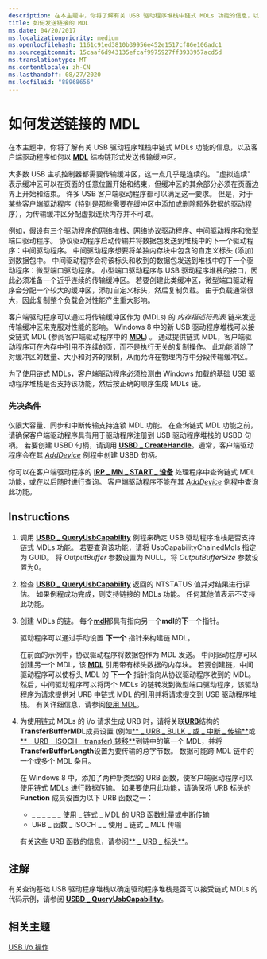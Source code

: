 ```yaml
---
description: 在本主题中，你将了解有关 USB 驱动程序堆栈中链式 MDLs 功能的信息，以及客户端驱动程序如何以 MDL 结构链形式发送传输缓冲区。
title: 如何发送链接的 MDL
ms.date: 04/20/2017
ms.localizationpriority: medium
ms.openlocfilehash: 1161c91ed3810b39956e452e1517cf86e106adc1
ms.sourcegitcommit: 15caaf6d943135efcaf9975927ff3933957acd5d
ms.translationtype: MT
ms.contentlocale: zh-CN
ms.lasthandoff: 08/27/2020
ms.locfileid: "88968656"
---
```

# <a name="how-to-send-chained-mdls"></a>如何发送链接的 MDL


在本主题中，你将了解有关 USB 驱动程序堆栈中链式 MDLs 功能的信息，以及客户端驱动程序如何以 [**MDL**](https://docs.microsoft.com/windows-hardware/drivers/ddi/wdm/ns-wdm-_mdl) 结构链形式发送传输缓冲区。

大多数 USB 主机控制器都需要传输缓冲区，这一点几乎是连续的。 "虚拟连续" 表示缓冲区可以在页面的任意位置开始和结束，但缓冲区的其余部分必须在页面边界上开始和结束。 许多 USB 客户端驱动程序都可以满足这一要求。 但是，对于某些客户端驱动程序（特别是那些需要在缓冲区中添加或删除额外数据的驱动程序），为传输缓冲区分配虚拟连续内存并不可取。

例如，假设有三个驱动程序的网络堆栈、网络协议驱动程序、中间驱动程序和微型端口驱动程序。 协议驱动程序启动传输并将数据包发送到堆栈中的下一个驱动程序：中间驱动程序。 中间驱动程序想要将单独内存块中包含的自定义标头 (添加) 到数据包中。 中间驱动程序会将该标头和收到的数据包发送到堆栈中的下一个驱动程序：微型端口驱动程序。 小型端口驱动程序与 USB 驱动程序堆栈的接口，因此必须准备一个近乎连续的传输缓冲区。 若要创建此类缓冲区，微型端口驱动程序会分配一个较大的缓冲区，添加自定义标头，然后复制负载。 由于负载通常很大，因此复制整个负载会对性能产生重大影响。

客户端驱动程序可以通过将传输缓冲区作为 (MDLs) 的 *内存描述符列表* 链来发送传输缓冲区来克服对性能的影响。 Windows 8 中的新 USB 驱动程序堆栈可以接受链式 MDL (参阅客户端驱动程序中的 [**MDL**](https://docs.microsoft.com/windows-hardware/drivers/ddi/wdm/ns-wdm-_mdl)) 。 通过提供链式 MDL，客户端驱动程序可在内存中引用不连续的页，而不是执行无关的复制操作。 此功能消除了对缓冲区的数量、大小和对齐的限制，从而允许在物理内存中分段传输缓冲区。

为了使用链式 MDLs，客户端驱动程序必须检测由 Windows 加载的基础 USB 驱动程序堆栈是否支持该功能，然后按正确的顺序生成 MDLs 链。

### <a name="prerequisites"></a>先决条件

仅限大容量、同步和中断传输支持连锁 MDL 功能。 在查询链式 MDL 功能之前，请确保客户端驱动程序具有用于驱动程序注册到 USB 驱动程序堆栈的 USBD 句柄。 若要创建 USBD 句柄，请调用 [**USBD \_ CreateHandle**](https://docs.microsoft.com/windows-hardware/drivers/ddi/usbdlib/nf-usbdlib-usbd_createhandle)。通常，客户端驱动程序会在其 [*AddDevice*](https://docs.microsoft.com/windows-hardware/drivers/ddi/wdm/nc-wdm-driver_add_device) 例程中创建 USBD 句柄。

你可以在客户端驱动程序的 [**IRP \_ MN \_ START \_ 设备**](https://docs.microsoft.com/windows-hardware/drivers/kernel/irp-mn-start-device) 处理程序中查询链式 MDL 功能，或在以后随时进行查询。 客户端驱动程序不能在其 [*AddDevice*](https://docs.microsoft.com/windows-hardware/drivers/ddi/wdm/nc-wdm-driver_add_device) 例程中查询此功能。

<a name="instructions"></a>Instructions
------------

1.  调用 [**USBD \_ QueryUsbCapability**](https://docs.microsoft.com/previous-versions/windows/hardware/drivers/hh406230(v=vs.85)) 例程来确定 USB 驱动程序堆栈是否支持链式 MDLs 功能。 若要查询该功能，请将 UsbCapabilityChainedMdls 指定为 GUID。 将 *OutputBuffer* 参数设置为 NULL，将 *OutputBufferSize* 参数设置为0。
2.  检查 [**USBD \_ QueryUsbCapability**](https://docs.microsoft.com/previous-versions/windows/hardware/drivers/hh406230(v=vs.85)) 返回的 NTSTATUS 值并对结果进行评估。 如果例程成功完成，则支持链接的 MDLs 功能。 任何其他值表示不支持此功能。
3.  创建 MDLs 的链。 每个[**mdl**](https://docs.microsoft.com/windows-hardware/drivers/ddi/wdm/ns-wdm-_mdl)都具有指向另一个**mdl**的**下**一个指针。

    驱动程序可以通过手动设置 **下一个** 指针来构建链 MDL。

    在前面的示例中，协议驱动程序将数据包作为 MDL 发送。 中间驱动程序可以创建另一个 MDL，该 [**MDL**](https://docs.microsoft.com/windows-hardware/drivers/ddi/wdm/ns-wdm-_mdl) 引用带有标头数据的内存块。 若要创建链，中间驱动程序可以使标头 MDL 的 **下一个** 指针指向从协议驱动程序收到的 MDL。 然后，中间驱动程序可以将两个 MDLs 的链转发到微型端口驱动程序，该驱动程序为请求提供对 URB 中链式 MDL 的引用并将请求提交到 USB 驱动程序堆栈。 有关详细信息，请参阅[使用 MDL](https://docs.microsoft.com/windows-hardware/drivers/kernel/using-mdls)。

4.  为使用链式 MDLs 的 i/o 请求生成 URB 时，请将关联[**URB**](https://docs.microsoft.com/windows-hardware/drivers/ddi/usb/ns-usb-_urb)结构的**TransferBufferMDL**成员设置 (例如[** \_ URB \_ BULK \_ 或 \_ 中断 \_ 传输**](https://docs.microsoft.com/windows-hardware/drivers/ddi/usb/ns-usb-_urb_bulk_or_interrupt_transfer)或[** \_ URB \_ ISOCH \_ transfer) 转移**](https://docs.microsoft.com/windows-hardware/drivers/ddi/usb/ns-usb-_urb_isoch_transfer)到链中的第一个 MDL，并将**TransferBufferLength**设置为要传输的总字节数。 数据可能跨 MDL 链中的一个或多个 MDL 条目。

    在 Windows 8 中，添加了两种新类型的 URB 函数，使客户端驱动程序可以使用链式 MDLs 进行数据传输。 如果要使用此功能，请确保将 URB 标头的 **Function** 成员设置为以下 URB 函数之一：

    -   \_ \_ \_ \_ \_ \_ 使用 \_ 链式 \_ MDL 的 URB 函数批量或中断传输
    -   URB \_ 函数 \_ ISOCH \_ \_ 使用 \_ 链式 \_ MDL 传输

    有关这些 URB 函数的信息，请参阅[** \_ URB \_ 标头**](https://docs.microsoft.com/windows-hardware/drivers/ddi/usb/ns-usb-_urb_header)。

<a name="remarks"></a>注解
-------

有关查询基础 USB 驱动程序堆栈以确定驱动程序堆栈是否可以接受链式 MDLs 的代码示例，请参阅 [**USBD \_ QueryUsbCapability**](https://docs.microsoft.com/previous-versions/windows/hardware/drivers/hh406230(v=vs.85))。

## <a name="related-topics"></a>相关主题
[USB i/o 操作](usb-device-i-o.md)  



